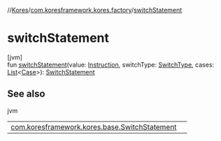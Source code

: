 //[Kores](../../index.md)/[com.koresframework.kores.factory](index.md)/[switchStatement](switch-statement.md)

# switchStatement

[jvm]\
fun [switchStatement](switch-statement.md)(value: [Instruction](../com.koresframework.kores/-instruction/index.md), switchType: [SwitchType](../com.koresframework.kores.base/-switch-type/index.md), cases: [List](https://kotlinlang.org/api/latest/jvm/stdlib/kotlin.collections/-list/index.html)<[Case](../com.koresframework.kores.base/-case/index.md)>): [SwitchStatement](../com.koresframework.kores.base/-switch-statement/index.md)

## See also

jvm

| | |
|---|---|
| [com.koresframework.kores.base.SwitchStatement](../com.koresframework.kores.base/-switch-statement/index.md) |  |
